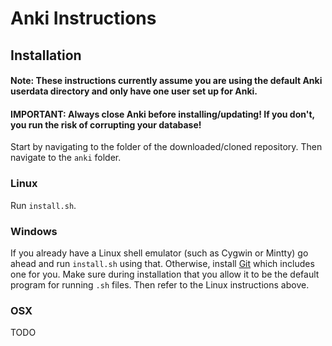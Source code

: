 # Anki Instructions

## Installation

#### Note: These instructions currently assume you are using the default Anki userdata directory and only have one user set up for Anki.

#### IMPORTANT: Always close Anki before installing/updating! If you don't, you run the risk of corrupting your database! 

Start by navigating to the folder of the downloaded/cloned repository. Then navigate to the `anki` folder.

### Linux

Run `install.sh`.

### Windows

If you already have a Linux shell emulator (such as Cygwin or Mintty) go ahead and run `install.sh` using that. Otherwise, install [Git](https://git-scm.org) which includes one for you. Make sure during installation that you allow it to be the default program for running `.sh` files. Then refer to the Linux instructions above.

### OSX

TODO
